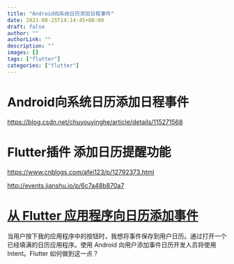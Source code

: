 ```yaml
---
title: "Android向系统日历添加日程事件"
date: 2021-08-25T14:14:45+08:00
draft: false
author: ""
authorLink: ""
description: ""
images: []
tags: ["flutter"]
categories: ["flutter"]
---
```




# Android向系统日历添加日程事件

https://blog.csdn.net/chuyouyinghe/article/details/115271568

# Flutter插件 添加日历提醒功能

https://www.cnblogs.com/afei123/p/12792373.html

http://events.jianshu.io/p/6c7a48b870a7

# [从 Flutter 应用程序向日历添加事件](https://stackoverflow.com/questions/51910079/adding-an-event-to-a-calendar-from-flutter-app)

当用户按下我的应用程序中的按钮时，我想将事件保存到用户日历。通过打开一个已经填满的日历应用程序。使用 Android 向用户添加事件日历开发人员将使用 Intent。Flutter 如何做到这一点？

